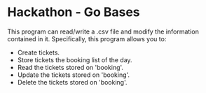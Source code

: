# Hackathon - Go Bases
This program can read/write a .csv file and modify the information contained in it.
Specifically, this program allows you to:
- Create tickets.
- Store tickets the booking list of the day.
- Read the tickets stored on 'booking'.
- Update the tickets stored on 'booking'.
- Delete the tickets stored on 'booking'.
